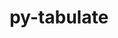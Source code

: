 ---
title: "py-tabulate"
layout: cache
categories: [package, develop]
meta: {"versions": ["0.9.0"], "compilers": ["gcc@=11.4.0", "gcc@=7.3.1", "gcc@=7.5.0"], "oss": ["amzn2", "ubuntu18.04", "ubuntu22.04"], "platforms": ["linux"], "targets": ["aarch64", "x86_64_v3"], "stacks": ["aws-isc", "aws-isc-aarch64", "hep", "radiuss", "root"], "num_specs": 17, "num_specs_by_stack": {"root": 17, "aws-isc-aarch64": 4, "aws-isc": 4, "radiuss": 7, "hep": 2}}
spec_details: [{"hash": "bvwoe2leqkhpjc5j5fxu4ltvrjhipspl", "compiler": "gcc@=7.3.1", "versions": ["0.9.0"], "os": "amzn2", "platform": "linux", "target": "aarch64", "variants": ["build_system=python_pip"], "stacks": ["root", "aws-isc-aarch64"], "size": "-", "tarball": "https://binaries.spack.io/develop/build_cache/linux-amzn2-aarch64/gcc-7.3.1/py-tabulate-0.9.0/linux-amzn2-aarch64-gcc-7.3.1-py-tabulate-0.9.0-bvwoe2leqkhpjc5j5fxu4ltvrjhipspl.spack"}, {"hash": "chrkjb3u3dokyzd2smjsts64m6fvhz2m", "compiler": "gcc@=7.3.1", "versions": ["0.9.0"], "os": "amzn2", "platform": "linux", "target": "aarch64", "variants": ["build_system=python_pip"], "stacks": ["root", "aws-isc-aarch64"], "size": "-", "tarball": "https://binaries.spack.io/develop/build_cache/linux-amzn2-aarch64/gcc-7.3.1/py-tabulate-0.9.0/linux-amzn2-aarch64-gcc-7.3.1-py-tabulate-0.9.0-chrkjb3u3dokyzd2smjsts64m6fvhz2m.spack"}, {"hash": "wqgpkgk6lylvzlkvw24pgkvi6biyvjvl", "compiler": "gcc@=7.3.1", "versions": ["0.9.0"], "os": "amzn2", "platform": "linux", "target": "aarch64", "variants": ["build_system=python_pip"], "stacks": ["root", "aws-isc-aarch64"], "size": "-", "tarball": "https://binaries.spack.io/develop/build_cache/linux-amzn2-aarch64/gcc-7.3.1/py-tabulate-0.9.0/linux-amzn2-aarch64-gcc-7.3.1-py-tabulate-0.9.0-wqgpkgk6lylvzlkvw24pgkvi6biyvjvl.spack"}, {"hash": "xxa45gq2qhuzi5bo7n2eewyscfcmkz53", "compiler": "gcc@=7.3.1", "versions": ["0.9.0"], "os": "amzn2", "platform": "linux", "target": "aarch64", "variants": ["build_system=python_pip"], "stacks": ["root", "aws-isc-aarch64"], "size": "-", "tarball": "https://binaries.spack.io/develop/build_cache/linux-amzn2-aarch64/gcc-7.3.1/py-tabulate-0.9.0/linux-amzn2-aarch64-gcc-7.3.1-py-tabulate-0.9.0-xxa45gq2qhuzi5bo7n2eewyscfcmkz53.spack"}, {"hash": "5boozw77ssavqesge4vo6pxhiel7pcxe", "compiler": "gcc@=7.3.1", "versions": ["0.9.0"], "os": "amzn2", "platform": "linux", "target": "x86_64_v3", "variants": ["build_system=python_pip"], "stacks": ["root", "aws-isc"], "size": "-", "tarball": "https://binaries.spack.io/develop/build_cache/linux-amzn2-x86_64_v3/gcc-7.3.1/py-tabulate-0.9.0/linux-amzn2-x86_64_v3-gcc-7.3.1-py-tabulate-0.9.0-5boozw77ssavqesge4vo6pxhiel7pcxe.spack"}, {"hash": "frknlksyengl4cr3ouhngimcwm47xz7j", "compiler": "gcc@=7.3.1", "versions": ["0.9.0"], "os": "amzn2", "platform": "linux", "target": "x86_64_v3", "variants": ["build_system=python_pip"], "stacks": ["root", "aws-isc"], "size": "-", "tarball": "https://binaries.spack.io/develop/build_cache/linux-amzn2-x86_64_v3/gcc-7.3.1/py-tabulate-0.9.0/linux-amzn2-x86_64_v3-gcc-7.3.1-py-tabulate-0.9.0-frknlksyengl4cr3ouhngimcwm47xz7j.spack"}, {"hash": "gveychc3yk3a6noau6egctnjktg762jw", "compiler": "gcc@=7.3.1", "versions": ["0.9.0"], "os": "amzn2", "platform": "linux", "target": "x86_64_v3", "variants": ["build_system=python_pip"], "stacks": ["root", "aws-isc"], "size": "-", "tarball": "https://binaries.spack.io/develop/build_cache/linux-amzn2-x86_64_v3/gcc-7.3.1/py-tabulate-0.9.0/linux-amzn2-x86_64_v3-gcc-7.3.1-py-tabulate-0.9.0-gveychc3yk3a6noau6egctnjktg762jw.spack"}, {"hash": "mbzcsibhbqljdjwjrbtj7zx2an5qbk2a", "compiler": "gcc@=7.3.1", "versions": ["0.9.0"], "os": "amzn2", "platform": "linux", "target": "x86_64_v3", "variants": ["build_system=python_pip"], "stacks": ["root", "aws-isc"], "size": "-", "tarball": "https://binaries.spack.io/develop/build_cache/linux-amzn2-x86_64_v3/gcc-7.3.1/py-tabulate-0.9.0/linux-amzn2-x86_64_v3-gcc-7.3.1-py-tabulate-0.9.0-mbzcsibhbqljdjwjrbtj7zx2an5qbk2a.spack"}, {"hash": "6nbb3ax2aavncx3lv3qfkwjpgfrcytic", "compiler": "gcc@=7.5.0", "versions": ["0.9.0"], "os": "ubuntu18.04", "platform": "linux", "target": "x86_64_v3", "variants": ["build_system=python_pip"], "stacks": ["root", "radiuss"], "size": "-", "tarball": "https://binaries.spack.io/develop/build_cache/linux-ubuntu18.04-x86_64_v3/gcc-7.5.0/py-tabulate-0.9.0/linux-ubuntu18.04-x86_64_v3-gcc-7.5.0-py-tabulate-0.9.0-6nbb3ax2aavncx3lv3qfkwjpgfrcytic.spack"}, {"hash": "aoijvnnmxr7m6k3kneezeohrgbhv2adn", "compiler": "gcc@=7.5.0", "versions": ["0.9.0"], "os": "ubuntu18.04", "platform": "linux", "target": "x86_64_v3", "variants": ["build_system=python_pip"], "stacks": ["root", "radiuss"], "size": "-", "tarball": "https://binaries.spack.io/develop/build_cache/linux-ubuntu18.04-x86_64_v3/gcc-7.5.0/py-tabulate-0.9.0/linux-ubuntu18.04-x86_64_v3-gcc-7.5.0-py-tabulate-0.9.0-aoijvnnmxr7m6k3kneezeohrgbhv2adn.spack"}, {"hash": "xuusqtkvpk5lk6llolnynuekytguqnl6", "compiler": "gcc@=7.5.0", "versions": ["0.9.0"], "os": "ubuntu18.04", "platform": "linux", "target": "x86_64_v3", "variants": ["build_system=python_pip"], "stacks": ["root", "radiuss"], "size": "-", "tarball": "https://binaries.spack.io/develop/build_cache/linux-ubuntu18.04-x86_64_v3/gcc-7.5.0/py-tabulate-0.9.0/linux-ubuntu18.04-x86_64_v3-gcc-7.5.0-py-tabulate-0.9.0-xuusqtkvpk5lk6llolnynuekytguqnl6.spack"}, {"hash": "bepr6jadjdszwlpwej45g5dhz3jayt7r", "compiler": "gcc@=7.5.0", "versions": ["0.9.0"], "os": "ubuntu18.04", "platform": "linux", "target": "x86_64_v3", "variants": ["build_system=python_pip"], "stacks": ["root", "radiuss"], "size": "-", "tarball": "https://binaries.spack.io/develop/build_cache/linux-ubuntu18.04-x86_64_v3/gcc-7.5.0/py-tabulate-0.9.0/linux-ubuntu18.04-x86_64_v3-gcc-7.5.0-py-tabulate-0.9.0-bepr6jadjdszwlpwej45g5dhz3jayt7r.spack"}, {"hash": "3iw5zucpohgdw36yeea3plo5t7lt2ekq", "compiler": "gcc@=7.5.0", "versions": ["0.9.0"], "os": "ubuntu18.04", "platform": "linux", "target": "x86_64_v3", "variants": ["build_system=python_pip"], "stacks": ["root", "radiuss"], "size": "-", "tarball": "https://binaries.spack.io/develop/build_cache/linux-ubuntu18.04-x86_64_v3/gcc-7.5.0/py-tabulate-0.9.0/linux-ubuntu18.04-x86_64_v3-gcc-7.5.0-py-tabulate-0.9.0-3iw5zucpohgdw36yeea3plo5t7lt2ekq.spack"}, {"hash": "cfcygbrtp4crvvj3vquubwmnfsvdpvf2", "compiler": "gcc@=7.5.0", "versions": ["0.9.0"], "os": "ubuntu18.04", "platform": "linux", "target": "x86_64_v3", "variants": ["build_system=python_pip"], "stacks": ["root", "radiuss"], "size": "-", "tarball": "https://binaries.spack.io/develop/build_cache/linux-ubuntu18.04-x86_64_v3/gcc-7.5.0/py-tabulate-0.9.0/linux-ubuntu18.04-x86_64_v3-gcc-7.5.0-py-tabulate-0.9.0-cfcygbrtp4crvvj3vquubwmnfsvdpvf2.spack"}, {"hash": "aqnbvqosw47ivtsgdupcinbv4ndh64et", "compiler": "gcc@=7.5.0", "versions": ["0.9.0"], "os": "ubuntu18.04", "platform": "linux", "target": "x86_64_v3", "variants": ["build_system=python_pip"], "stacks": ["root", "radiuss"], "size": "-", "tarball": "https://binaries.spack.io/develop/build_cache/linux-ubuntu18.04-x86_64_v3/gcc-7.5.0/py-tabulate-0.9.0/linux-ubuntu18.04-x86_64_v3-gcc-7.5.0-py-tabulate-0.9.0-aqnbvqosw47ivtsgdupcinbv4ndh64et.spack"}, {"hash": "c4jyum2cm2iq2ndqufzzpu3txtizl4ye", "compiler": "gcc@=11.4.0", "versions": ["0.9.0"], "os": "ubuntu22.04", "platform": "linux", "target": "x86_64_v3", "variants": ["build_system=python_pip"], "stacks": ["root", "hep"], "size": "-", "tarball": "https://binaries.spack.io/develop/build_cache/linux-ubuntu22.04-x86_64_v3/gcc-11.4.0/py-tabulate-0.9.0/linux-ubuntu22.04-x86_64_v3-gcc-11.4.0-py-tabulate-0.9.0-c4jyum2cm2iq2ndqufzzpu3txtizl4ye.spack"}, {"hash": "2wrwzmse5neuyd2k2jgn5wfm6xlvzgn7", "compiler": "gcc@=11.4.0", "versions": ["0.9.0"], "os": "ubuntu22.04", "platform": "linux", "target": "x86_64_v3", "variants": ["build_system=python_pip"], "stacks": ["root", "hep"], "size": "-", "tarball": "https://binaries.spack.io/develop/build_cache/linux-ubuntu22.04-x86_64_v3/gcc-11.4.0/py-tabulate-0.9.0/linux-ubuntu22.04-x86_64_v3-gcc-11.4.0-py-tabulate-0.9.0-2wrwzmse5neuyd2k2jgn5wfm6xlvzgn7.spack"}]
---